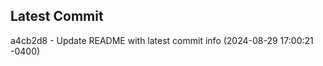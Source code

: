 
## Latest Commit
a4cb2d8 - Update README with latest commit info (2024-08-29 17:00:21 -0400) <Yunxi-Zhou>
